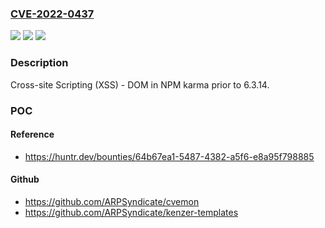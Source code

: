 ### [CVE-2022-0437](https://cve.mitre.org/cgi-bin/cvename.cgi?name=CVE-2022-0437)
![](https://img.shields.io/static/v1?label=Product&message=karma-runner%2Fkarma&color=blue)
![](https://img.shields.io/static/v1?label=Version&message=n%2Fa&color=blue)
![](https://img.shields.io/static/v1?label=Vulnerability&message=CWE-79%20Improper%20Neutralization%20of%20Input%20During%20Web%20Page%20Generation%20('Cross-site%20Scripting')&color=brighgreen)

### Description

Cross-site Scripting (XSS) - DOM in NPM karma prior to 6.3.14.

### POC

#### Reference
- https://huntr.dev/bounties/64b67ea1-5487-4382-a5f6-e8a95f798885

#### Github
- https://github.com/ARPSyndicate/cvemon
- https://github.com/ARPSyndicate/kenzer-templates

